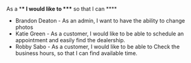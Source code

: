 As a \***\* I would like to \*\*\*** so that I can \*\*\*\*

- Brandon Deaton - As an admin, I want to have the ability to change photos
- Katie Green - As a customer, I would like to be able to schedule an appointment and easily find the dealership.
- Robby Sabo - As a customer, I would like to be able to Check the business hours, so that I can find available time.
